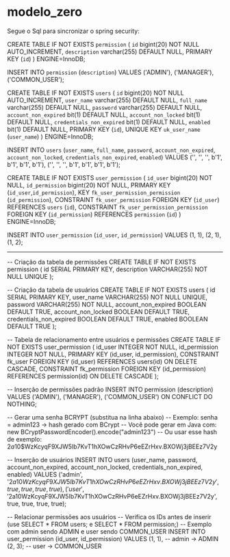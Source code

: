 # modelo_zero
Segue o Sql para sincronizar o spring security:

CREATE TABLE IF NOT EXISTS `permission` (
  `id` bigint(20) NOT NULL AUTO_INCREMENT,
  `description` varchar(255) DEFAULT NULL,
  PRIMARY KEY (`id`)
) ENGINE=InnoDB;

INSERT INTO `permission` (`description`) VALUES
	('ADMIN'),
	('MANAGER'),
	('COMMON_USER');

CREATE TABLE IF NOT EXISTS `users` (
  `id` bigint(20) NOT NULL AUTO_INCREMENT,
  `user_name` varchar(255) DEFAULT NULL,
  `full_name` varchar(255) DEFAULT NULL,
  `password` varchar(255) DEFAULT NULL,
  `account_non_expired` bit(1) DEFAULT NULL,
  `account_non_locked` bit(1) DEFAULT NULL,
  `credentials_non_expired` bit(1) DEFAULT NULL,
  `enabled` bit(1) DEFAULT NULL,
  PRIMARY KEY (`id`),
  UNIQUE KEY `uk_user_name` (`user_name`)
) ENGINE=InnoDB;

INSERT INTO `users` (`user_name`, `full_name`, `password`, `account_non_expired`, `account_non_locked`, `credentials_non_expired`, `enabled`) VALUES
	('', '', '', b'1', b'1', b'1', b'1'),
	('', '', '', b'1', b'1', b'1', b'1');

CREATE TABLE IF NOT EXISTS `user_permission` (
  `id_user` bigint(20) NOT NULL,
  `id_permission` bigint(20) NOT NULL,
  PRIMARY KEY (`id_user`,`id_permission`),
  KEY `fk_user_permission_permission` (`id_permission`),
  CONSTRAINT `fk_user_permission` FOREIGN KEY (`id_user`) REFERENCES `users` (`id`),
  CONSTRAINT `fk_user_permission_permission` FOREIGN KEY (`id_permission`) REFERENCES `permission` (`id`)
) ENGINE=InnoDB;

INSERT INTO `user_permission` (`id_user`, `id_permission`) VALUES
	(1, 1),
	(2, 1),
	(1, 2);


 ----------------------------------------------------------------------------------------------------------------------------------

 -- Criação da tabela de permissões
CREATE TABLE IF NOT EXISTS permission (
    id SERIAL PRIMARY KEY,
    description VARCHAR(255) NOT NULL UNIQUE
);

-- Criação da tabela de usuários
CREATE TABLE IF NOT EXISTS users (
    id SERIAL PRIMARY KEY,
    user_name VARCHAR(255) NOT NULL UNIQUE,
    password VARCHAR(255) NOT NULL,
    account_non_expired BOOLEAN DEFAULT TRUE,
    account_non_locked BOOLEAN DEFAULT TRUE,
    credentials_non_expired BOOLEAN DEFAULT TRUE,
    enabled BOOLEAN DEFAULT TRUE
);

-- Tabela de relacionamento entre usuários e permissões
CREATE TABLE IF NOT EXISTS user_permission (
    id_user INTEGER NOT NULL,
    id_permission INTEGER NOT NULL,
    PRIMARY KEY (id_user, id_permission),
    CONSTRAINT fk_user FOREIGN KEY (id_user) REFERENCES users(id) ON DELETE CASCADE,
    CONSTRAINT fk_permission FOREIGN KEY (id_permission) REFERENCES permission(id) ON DELETE CASCADE
);

-- Inserção de permissões padrão
INSERT INTO permission (description) VALUES 
    ('ADMIN'),
    ('MANAGER'),
    ('COMMON_USER')
ON CONFLICT DO NOTHING;

-- Gerar uma senha BCRYPT (substitua na linha abaixo)
-- Exemplo: senha = admin123 → hash gerado com BCrypt
-- Você pode gerar em Java com: new BCryptPasswordEncoder().encode("admin123")
-- Ou usar esse hash de exemplo: $2a$10$WzKcyqF9XJW5Ib7KvT1hXOwCzRHvP6eEZrHxv.BXOWj3jBEEz7V2y

-- Inserção de usuários
INSERT INTO users (user_name, password, account_non_expired, account_non_locked, credentials_non_expired, enabled)
VALUES 
    ('admin', '$2a$10$WzKcyqF9XJW5Ib7KvT1hXOwCzRHvP6eEZrHxv.BXOWj3jBEEz7V2y', true, true, true, true),
    ('user', '$2a$10$WzKcyqF9XJW5Ib7KvT1hXOwCzRHvP6eEZrHxv.BXOWj3jBEEz7V2y', true, true, true, true);

-- Relacionar permissões aos usuários
-- Verifica os IDs antes de inserir (use SELECT * FROM users; e SELECT * FROM permission;)
-- Exemplo com admin sendo ADMIN e user sendo COMMON_USER
INSERT INTO user_permission (id_user, id_permission)
VALUES
    (1, 1), -- admin -> ADMIN
    (2, 3); -- user -> COMMON_USER

 

